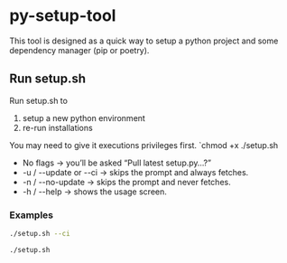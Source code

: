 # py-setup-tool

This tool is designed as a quick way to setup a python project and some dependency manager (pip or poetry).


## Run setup.sh
Run setup.sh to 
1. setup a new python environment
1. re-run installations

You may need to give it executions privileges first.
`chmod +x ./setup.sh

- No flags → you’ll be asked “Pull latest setup.py…?”
- -u / --update or --ci → skips the prompt and always fetches.
- -n / --no-update → skips the prompt and never fetches.
- -h / --help → shows the usage screen.

### Examples

```sh
./setup.sh --ci
```

```sh
./setup.sh
```